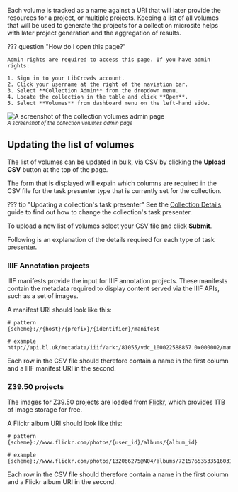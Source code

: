 Each volume is tracked as a name against a URI that will later provide the
resources for a project, or multiple projects. Keeping a list of all volumes
that will be used to generate the projects for a collection microsite helps
with later project generation and the aggregation of results.

??? question "How do I open this page?"

    Admin rights are required to access this page. If you have admin rights:

    1. Sign in to your LibCrowds account.
    2. Click your username at the right of the naviation bar.
    3. Select **Collection Admin** from the dropdown menu.
    4. Locate the collection in the table and click **Open**.
    5. Select **Volumes** from dashboard menu on the left-hand side.

![A screenshot of the collection volumes admin page](/assets/img/admin-collection-volumes.png?raw=true)
<br><small>*A screenshot of the collection volumes admin page*</small>

## Updating the list of volumes

The list of volumes can be updated in bulk, via CSV by clicking the
**Upload CSV** button at the top of the page.

The form that is displayed will expain which columns are required in the
CSV file for the task presenter type that is currently set for the collection.

??? tip "Updating a collection's task presenter"
    See the [Collection Details](/collection/details.md) guide to find out
    how to change the collection's task presenter.

To upload a new list of volumes select your CSV file and click **Submit**.

Following is an explanation of the details required for each type of task
presenter.

### IIIF Annotation projects

IIIF manifests provide the input for IIIF annotation projects. These manifests
contain the metadata required to display content served via the IIIF APIs,
such as a set of images.

A manifest URI should look like this:

```
# pattern
{scheme}://{host}/{prefix}/{identifier}/manifest

# example
http://api.bl.uk/metadata/iiif/ark:/81055/vdc_100022588857.0x000002/manifest.json
```

Each row in the CSV file should therefore contain a name in the first column
and a IIIF manifest URI in the second.

### Z39.50 projects

The images for Z39.50 projects are loaded from
[Flickr](https://www.flickr.com), which provides 1TB of image storage for free.

A Flickr album URI should look like this:

```
# pattern
{scheme}://www.flickr.com/photos/{user_id}/albums/{album_id}

# example
{scheme}://www.flickr.com/photos/132066275@N04/albums/72157653533516031
```

Each row in the CSV file should therefore contain a name in the first column
and a Flickr album URI in the second.
